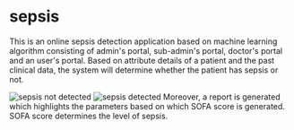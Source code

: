 # sepsis
This is an online sepsis detection application based on machine learning algorithm consisting of admin's portal, sub-admin's portal, doctor's portal and an user's portal. Based on attribute details of a patient and the past clinical data, the system will determine whether the patient has sepsis or not.

![sepsis not detected](https://user-images.githubusercontent.com/66018423/209178787-c2d3adb4-0519-433e-bf3f-0a62fb6959dc.png)
![sepsis detected](https://user-images.githubusercontent.com/66018423/209178796-ba04fc38-2a02-4252-a617-84d89562a412.png)
Moreover, a report is generated which highlights the parameters based on which SOFA score is generated. SOFA score determines the level of sepsis.
